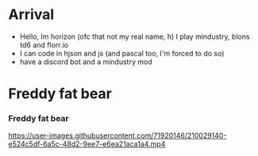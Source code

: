 # Arrival
- Hello, Im horizon (ofc that not my real name, h) I play mindustry, blons td6 and florr.io
- I can code in hjson and js (and pascal too, I'm forced to do so)
- have a discord bot and a mindustry mod

<!---
UnionofSovietSocialistRepublics/UnionofSovietSocialistRepublics is a ✨ special ✨ repository because its `README.md` (this file) appears on your GitHub profile.
You can click the Preview link to take a look at your changes.
--->

# Freddy fat bear
### Freddy fat bear
https://user-images.githubusercontent.com/71920146/210029140-e524c5df-6a5c-48d2-9ee7-e6ea21aca1a4.mp4

